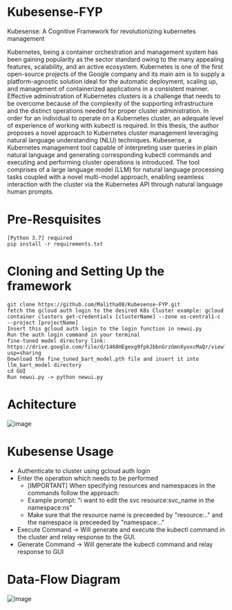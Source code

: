 # Kubesense-FYP
Kubesense: A Cognitive Framework for revolutionizing kubernetes management 

Kubernetes, being a container orchestration and management system has been gaining popularity as the sector standard owing to the many appealing features, scalability, and an active ecosystem. Kubernetes is one of the first open-source projects of the Google company and its main aim is to supply a platform-agnostic solution ideal for the automatic deployment, scaling up, and management of containerized applications in a consistent manner. Effective administration of Kubernetes clusters is a challenge that needs to be overcome because of the complexity of the supporting infrastructure and the distinct operations needed for proper cluster administration. In order for an individual to operate on a Kubernetes cluster, an adequate level of experience of working with kubectl is required. 
In this thesis, the author proposes a novel approach to Kubernetes cluster management leveraging natural language understanding (NLU) techniques.  Kubesense, a Kubernetes management tool capable of interpreting user queries in plain natural language and generating corresponding kubectl commands and executing and performing cluster operations is introduced. The tool comprises of a large language model (LLM) for natural language processing tasks coupled with a novel multi-model approach, enabling seamless interaction with the cluster via the Kubernetes API through natural language human prompts.

# Pre-Resquisites
```
[Python 3.7] required
pip install -r requirements.txt
```

# Cloning and Setting Up the framework
```
git clone https://github.com/Malitha08/Kubesense-FYP.git
fetch the gcloud auth login to the desired K8s Cluster example: gcloud container clusters get-credentials [clusterName] --zone us-central1-c --project [projectName]
Insert this gcloud auth login to the login function in newui.py
Run the auth login command in your terminal
fine-tuned model directory link: https://drive.google.com/file/d/1468HEgexg9fpkJbbnGrzGmnXyoxcMaQr/view?usp=sharing
Download the fine_tuned_bart_model.pth file and insert it into llm_bart_model directory
cd GUI
Run newui.py -> python newui.py
```

# Achitecture
![image](https://github.com/Malitha08/Kubesense-FYP/assets/72942686/44d6806a-ae47-4c74-a7e7-bcac79dc72f4)

# Kubesense Usage
- Authenticate to cluster using gcloud auth login
- Enter the operation which needs to be performed
    - [IMPORTANT] When specifying resources and namespaces in the commands follow the approach:
    - Example prompt: "i want to edit the svc resource:svc_name in the namespace:ns"
    - Make sure that the resource name is preceeded by "resource:.." and the namespace is preceeded by "namespace:.."
- Execute Command -> Will generate and execute the kubectl command in the cluster and relay response to the GUI.
- Generate Command -> Will generate the kubectl command and relay response to GUI

# Data-Flow Diagram
![image](https://github.com/Malitha08/Kubesense-FYP/assets/72942686/66cf03f4-e573-4cb3-9605-02751ee02c0f)

